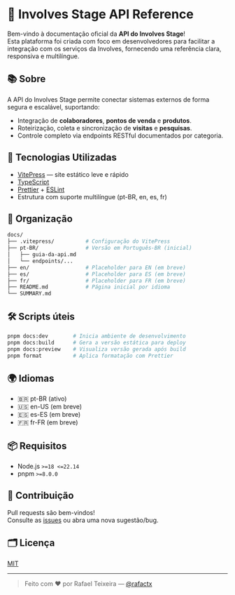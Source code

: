 # 🚀 Involves Stage API Reference

Bem-vindo à documentação oficial da **API do Involves Stage**!  
Esta plataforma foi criada com foco em desenvolvedores para facilitar a integração com os serviços da Involves, fornecendo uma referência clara, responsiva e multilíngue.

## 📚 Sobre

A API do Involves Stage permite conectar sistemas externos de forma segura e escalável, suportando:

- Integração de **colaboradores**, **pontos de venda** e **produtos**.
- Roteirização, coleta e sincronização de **visitas** e **pesquisas**.
- Controle completo via endpoints RESTful documentados por categoria.

## 🧱 Tecnologias Utilizadas

- [VitePress](https://vitepress.dev/) — site estático leve e rápido
- [TypeScript](https://www.typescriptlang.org/)
- [Prettier](https://prettier.io/) + [ESLint](https://eslint.org/)
- Estrutura com suporte multilíngue (pt-BR, en, es, fr)

## 📂 Organização

```bash
docs/
├── .vitepress/          # Configuração do VitePress
├── pt-BR/               # Versão em Português-BR (inicial)
│   ├── guia-da-api.md
│   └── endpoints/...
├── en/                  # Placeholder para EN (em breve)
├── es/                  # Placeholder para ES (em breve)
├── fr/                  # Placeholder para FR (em breve)
├── README.md            # Página inicial por idioma
└── SUMMARY.md
```

## 🛠️ Scripts úteis

```bash
pnpm docs:dev        # Inicia ambiente de desenvolvimento
pnpm docs:build      # Gera a versão estática para deploy
pnpm docs:preview    # Visualiza versão gerada após build
pnpm format          # Aplica formatação com Prettier
```

## 🌍 Idiomas

- 🇧🇷 pt-BR (ativo)
- 🇺🇸 en-US (em breve)
- 🇪🇸 es-ES (em breve)
- 🇫🇷 fr-FR (em breve)

## 📦 Requisitos

- Node.js `>=18 <=22.14`
- pnpm `>=8.0.0`

## 🤝 Contribuição

Pull requests são bem-vindos!  
Consulte as [issues](https://github.com/rafactx/involves-stage-api-reference/issues) ou abra uma nova sugestão/bug.

## 🗂️ Licença

[MIT](LICENSE)

---

> Feito com ❤️ por Rafael Teixeira — [@rafactx](https://github.com/rafactx)
